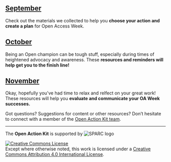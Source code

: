 ## [September](https://sparcopen.github.io/Open-Action-Kit/september)
Check out the materials we collected to help you **choose your action and create a plan** for Open Access Week.
## [October](https://sparcopen.github.io/Open-Action-Kit/october)
Being an Open champion can be tough stuff, especially during times of heightened advocacy and awareness. These **resources and reminders will help get you to the finish line!**
## [November](https://sparcopen.github.io/Open-Action-Kit/november)
Okay, hopefully you've had time to relax and relfect on your great work!  These resources will help you **evaluate and communicate your OA Week successes.**

Got questions? Suggestions for content or other resources? Don’t hesitate to connect with a member of the [Open Action Kit team](https://sparcopen.github.io/Open-Action-Kit/team).

--------------------

The **Open Action Kit** is supported by  ![SPARC logo](https://github.com/sparcopen/Open-Action-Kit/blob/master/docs/_images/tiny_sparc.png?raw=true)

<a rel="license" href="http://creativecommons.org/licenses/by/4.0/"><img alt="Creative Commons License" style="border-width:0" src="https://i.creativecommons.org/l/by/4.0/80x15.png" /></a><br />Except where otherwise noted, this work is licensed under a <a rel="license" href="http://creativecommons.org/licenses/by/4.0/">Creative Commons Attribution 4.0 International License</a>.
